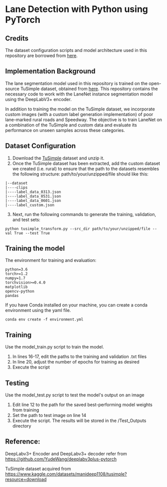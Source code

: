# Lane Detection with Python using PyTorch

## Credits
The dataset configuration scripts and model architecture used in this repository are borrowed from [here](https://github.com/IrohXu/lanenet-lane-detection-pytorch). 

## Implementation Background
The lane segmentation model used in this repository is trained on the open-source TuSimple dataset, obtained from [here](https://www.kaggle.com/datasets/manideep1108/tusimple?resource=download). This repository contains the necessary code to work with the LaneNet instance segmentation model using the DeepLabV3+ encoder. 

In addition to training the model on the TuSimple dataset, we incorporate custom images (with a custom label generation implementation) of poor lane-marked rural roads and Speedway. The objective is to train LaneNet on a combination of the TuSimple and custom data and evaluate its performance on unseen samples across these categories.

## Dataset Configuration
1. Download the [TuSimple](https://www.kaggle.com/datasets/manideep1108/tusimple?resource=download) dataset and unzip it.
2. Once the TuSimple dataset has been extracted, add the custom dataset we created (i.e. rural) to ensure that the path to the datasets resembles the following structure: 
path/to/your/unzipped/file should like this:  
```
|--dataset
|----clips
|----label_data_0313.json
|----label_data_0531.json
|----label_data_0601.json
|----label_custom.json
```
3. Next, run the following commands to generate the training, validation, and test sets:

```
python tusimple_transform.py --src_dir path/to/your/unzipped/file --val True --test True
```

## Training the model    
The environment for training and evaluation:  
```
python=3.6
torch>=1.2
numpy=1.7
torchvision>=0.4.0
matplotlib
opencv-python
pandas
```

If you have Conda installed on your machine, you can create a conda environment using the yaml file.
```
conda env create -f environment.yml
```

## Training 
Use the model_train.py script to train the model.

1. In lines 16-17, edit the paths to the training and validation .txt files
2. In line 20, adjust the number of epochs for training as desired
3. Execute the script 


## Testing     
Use the model_test.py script to test the model's output on an image

1. Edit line 12 to the path for the saved best-performing model weights from training
2. Set the path to test image on line 14
3. Execute the script. The results will be stored in the /Test_Outputs directory 
 

 

## Reference:  
DeepLabv3+ Encoder and DeepLabv3+ decoder refer from https://github.com/YudeWang/deeplabv3plus-pytorch

TuSimple dataset acquired from https://www.kaggle.com/datasets/manideep1108/tusimple?resource=download
